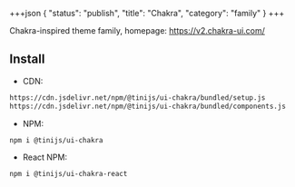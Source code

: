 +++json
{
  "status": "publish",
  "title": "Chakra",
  "category": "family"
}
+++

Chakra-inspired theme family, homepage: https://v2.chakra-ui.com/

## Install

- CDN:

```txt
https://cdn.jsdelivr.net/npm/@tinijs/ui-chakra/bundled/setup.js
https://cdn.jsdelivr.net/npm/@tinijs/ui-chakra/bundled/components.js
```

- NPM:

```bash
npm i @tinijs/ui-chakra
```

- React NPM:

```bash
npm i @tinijs/ui-chakra-react
```
